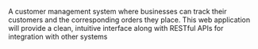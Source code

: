A customer management system where businesses can track their customers and the corresponding orders they place. This web application will provide a clean, intuitive interface along with RESTful APIs for integration with other systems